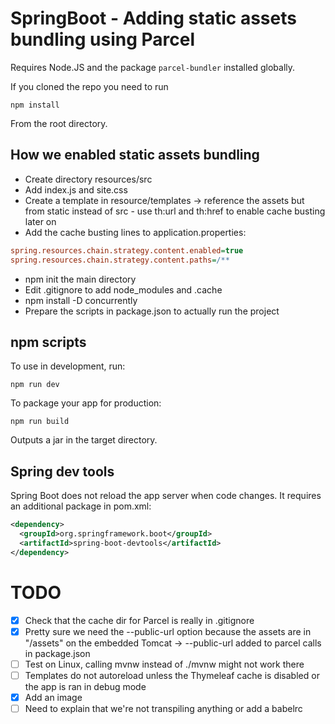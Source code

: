 # SpringBoot - Adding static assets bundling using Parcel
Requires Node.JS and the package `parcel-bundler` installed globally.

If you cloned the repo you need to run
```
npm install
```
From the root directory.

## How we enabled static assets bundling
- Create directory resources/src
- Add index.js and site.css
- Create a template in resource/templates -> reference the assets but from static instead of src - use th:url and th:href to enable cache busting later on
- Add the cache busting lines to application.properties:
```ini
spring.resources.chain.strategy.content.enabled=true
spring.resources.chain.strategy.content.paths=/**
```
- npm init the main directory
- Edit .gitignore to add node_modules and .cache
- npm install -D concurrently
- Prepare the scripts in package.json to actually run the project

## npm scripts
To use in development, run:
```
npm run dev
```

To package your app for production:
```
npm run build
```
Outputs a jar in the target directory.

## Spring dev tools
Spring Boot does not reload the app server when code changes. It requires an additional package in pom.xml:
```xml
<dependency>
  <groupId>org.springframework.boot</groupId>
  <artifactId>spring-boot-devtools</artifactId>
</dependency>
```

# TODO
- [x] Check that the cache dir for Parcel is really in .gitignore
- [x] Pretty sure we need the --public-url option because the assets are in "/assets" on the embedded Tomcat -> --public-url added to parcel calls in package.json
- [ ] Test on Linux, calling mvnw instead of ./mvnw might not work there
- [ ] Templates do not autoreload unless the Thymeleaf cache is disabled or the app is ran in debug mode
- [x] Add an image
- [ ] Need to explain that we're not transpiling anything or add a babelrc